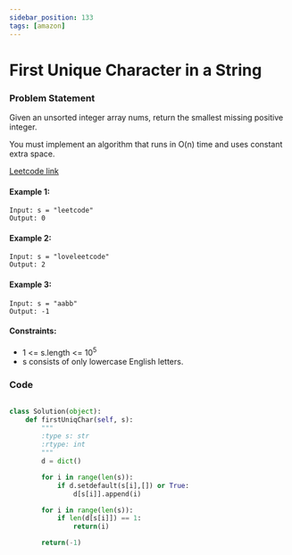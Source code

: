 ```yaml
---
sidebar_position: 133
tags: [amazon]
---
```


# First Unique Character in a String

### Problem Statement

Given an unsorted integer array nums, return the smallest missing positive integer.

You must implement an algorithm that runs in O(n) time and uses constant extra space.

[Leetcode link](https://leetcode.com/problems/first-unique-character-in-a-string/)

#### Example 1:

```
Input: s = "leetcode"
Output: 0
```

#### Example 2:

```
Input: s = "loveleetcode"
Output: 2
```

#### Example 3:

```
Input: s = "aabb"
Output: -1
```

#### Constraints:

- 1 <= s.length <= 10<sup>5</sup>
- s consists of only lowercase English letters.

### Code

```python title="Python Code"

class Solution(object):
    def firstUniqChar(self, s):
        """
        :type s: str
        :rtype: int
        """
        d = dict()

        for i in range(len(s)):
            if d.setdefault(s[i],[]) or True:
                d[s[i]].append(i)

        for i in range(len(s)):
            if len(d[s[i]]) == 1:
                return(i)

        return(-1)

```
